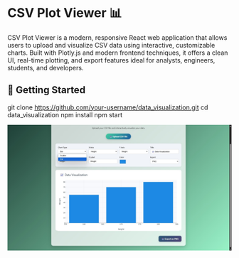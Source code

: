 # CSV Plot Viewer 📊

CSV Plot Viewer is a modern, responsive React web application that allows users to upload and visualize CSV data using interactive, customizable charts. Built with Plotly.js and modern frontend techniques, it offers a clean UI, real-time plotting, and export features ideal for analysts, engineers, students, and developers.

## 🚀 Getting Started


git clone https://github.com/your-username/data_visualization.git
cd data_visualization
npm install
npm start

![img alt](https://github.com/abijitabi47/data_visualization/blob/bfbe10d9275e6b0e0e0535dd1f73b59b805729b4/2.jpg)
